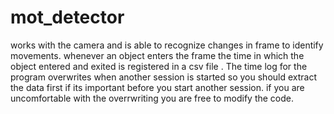 # mot_detector
works with the camera and is able to recognize changes in frame to identify movements. whenever an object enters the frame the time in which the object entered and exited is registered in a csv file . 
The time log for the program overwrites when another session is started so you should extract the data first if its important before you start another session.
if you are uncomfortable with the overrwriting you are free to modify the code.

